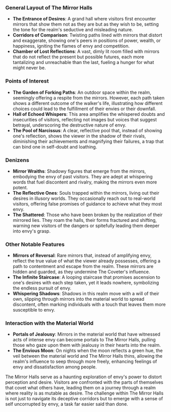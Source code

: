 ### General Layout of The Mirror Halls

- **The Entrance of Desires**: A grand hall where visitors first encounter mirrors that show them not as they are but as they wish to be, setting the tone for the realm's seductive and misleading nature.
- **Corridors of Comparison**: Twisting paths lined with mirrors that distort and exaggerate, showing one's peers in positions of power, wealth, or happiness, igniting the flames of envy and competition.
- **Chamber of Lost Reflections**: A vast, dimly lit room filled with mirrors that do not reflect the present but possible futures, each more tantalizing and unreachable than the last, fueling a hunger for what might never be.

### Points of Interest

- **The Garden of Forking Paths**: An outdoor space within the realm, seemingly offering a respite from the mirrors. However, each path taken shows a different outcome of the walker's life, illustrating how different choices could lead to the fulfillment of their envies or their downfall.
- **Hall of Echoed Whispers**: This area amplifies the whispered doubts and insecurities of visitors, reflecting not images but voices that suggest betrayal, underscoring the destructive nature of envy.
- **The Pool of Narcissus**: A clear, reflective pool that, instead of showing one's reflection, shows the viewer in the shadow of their rivals, diminishing their achievements and magnifying their failures, a trap that can bind one in self-doubt and loathing.

### Denizens

- **Mirror Wraiths**: Shadowy figures that emerge from the mirrors, embodying the envy of past visitors. They are adept at whispering words that fuel discontent and rivalry, making the mirrors even more potent.
- **The Reflective Ones**: Souls trapped within the mirrors, living out their desires in illusory worlds. They occasionally reach out to real-world visitors, offering false promises of guidance to achieve what they most envy.
- **The Shattered**: Those who have been broken by the realization of their mirrored lies. They roam the halls, their forms fractured and shifting, warning new visitors of the dangers or spitefully leading them deeper into envy's grasp.

### Other Notable Features

- **Mirrors of Reversal**: Rare mirrors that, instead of amplifying envy, reflect the true value of what the viewer already possesses, offering a path to contentment and escape from the realm. These mirrors are hidden and guarded, as they undermine The Coveter's influence.
- **The Infinite Staircase**: A looping staircase that promises ascension to one's desires with each step taken, yet it leads nowhere, symbolizing the endless pursuit of envy.
- **Whispering Shadows**: Shadows in this realm move with a will of their own, slipping through mirrors into the material world to spread discontent, often marking individuals with a touch that leaves them more susceptible to envy.

### Interaction with the Material World

- **Portals of Jealousy**: Mirrors in the material world that have witnessed acts of intense envy can become portals to The Mirror Halls, pulling those who gaze upon them with jealousy in their hearts into the realm.
- **The Envious Moon**: On nights when the moon reflects a green hue, the veil between the material world and The Mirror Halls thins, allowing the realm's influence to seep through more freely, enhancing feelings of envy and dissatisfaction among people.

The Mirror Halls serve as a haunting exploration of envy's power to distort perception and desire. Visitors are confronted with the parts of themselves that covet what others have, leading them on a journey through a realm where reality is as mutable as desire. The challenge within The Mirror Halls is not just to navigate its deceptive corridors but to emerge with a sense of self uncorrupted by envy, a task far easier said than done.